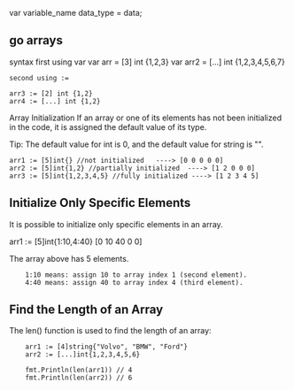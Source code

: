 var variable_name data_type = data;

## go arrays

syntax
    first using var
    var arr = [3] int {1,2,3}
	var arr2 = [...] int {1,2,3,4,5,6,7}

    second using :=

    arr3 := [2] int {1,2}
	arr4 := [...] int {1,2}


Array Initialization
If an array or one of its elements has not been initialized in the code, it is assigned the default value of its type.

Tip: The default value for int is 0, and the default value for string is "".

    arr1 := [5]int{} //not initialized   ----> [0 0 0 0 0]
    arr2 := [5]int{1,2} //partially initialized  ----> [1 2 0 0 0]
    arr3 := [5]int{1,2,3,4,5} //fully initialized ----> [1 2 3 4 5]


## Initialize Only Specific Elements
   It is possible to initialize only specific elements in an array.

   arr1 := [5]int{1:10,4:40} [0 10 40 0 0]

   The array above has 5 elements.

        1:10 means: assign 10 to array index 1 (second element).
        4:40 means: assign 40 to array index 4 (third element).


## Find the Length of an Array
The len() function is used to find the length of an array:

```
    arr1 := [4]string{"Volvo", "BMW", "Ford"}
    arr2 := [...]int{1,2,3,4,5,6}

    fmt.Println(len(arr1)) // 4
    fmt.Println(len(arr2)) // 6
```